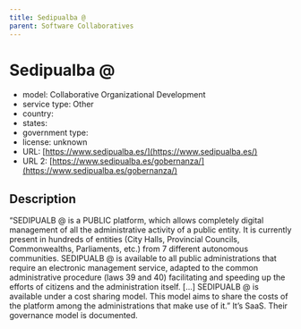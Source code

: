 ```yaml
---
title: Sedipualba @
parent: Software Collaboratives
---
```


# Sedipualba @

- model: Collaborative Organizational Development
- service type: Other
- country: 
- states: 
- government type: 
- license: unknown
- URL: [https://www.sedipualba.es/](https://www.sedipualba.es/)
- URL 2: [https://www.sedipualba.es/gobernanza/](https://www.sedipualba.es/gobernanza/)

## Description
“SEDIPUALB @ is a PUBLIC platform, which allows completely digital management of all the administrative activity of a public entity. It is currently present in hundreds of entities (City Halls, Provincial Councils, Commonwealths, Parliaments, etc.) from 7 different autonomous communities. SEDIPUALB @ is available to all public administrations that require an electronic management service, adapted to the common administrative procedure (laws 39 and 40) facilitating and speeding up the efforts of citizens and the administration itself.  [...] SEDIPUALB @ is available under a cost sharing model. This model aims to share the costs of the platform among the administrations that make use of it.” It’s SaaS. Their governance model is documented.

